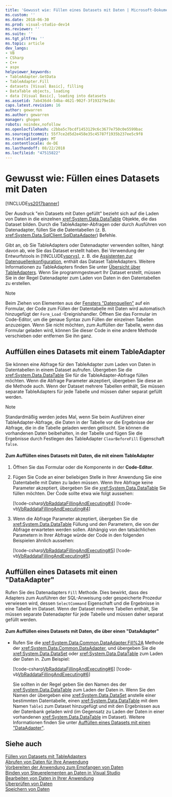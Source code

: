```yaml
---
title: 'Gewusst wie: Füllen eines Datasets mit Daten | Microsoft-Dokumentation'
ms.custom: ''
ms.date: 2018-06-30
ms.prod: visual-studio-dev14
ms.reviewer: ''
ms.suite: ''
ms.tgt_pltfrm: ''
ms.topic: article
dev_langs:
- VB
- CSharp
- C++
- aspx
helpviewer_keywords:
- TableAdapter.GetData
- TableAdapter.Fill
- datasets [Visual Basic], filling
- DataTable objects, loading
- data [Visual Basic], loading into datasets
ms.assetid: 7ab436d4-54ba-4621-902f-3f193279e18c
caps.latest.revision: 16
author: gewarren
ms.author: gewarren
manager: ghogen
robots: noindex,nofollow
ms.openlocfilehash: c2bba5c7bcdf1453129c6c3677e750c0e5599bac
ms.sourcegitcommit: 55f7ce2d5d2e458e35c45787f1935b237ee5c9f8
ms.translationtype: MT
ms.contentlocale: de-DE
ms.lasthandoff: 08/22/2018
ms.locfileid: "47515822"
---
```

# <a name="how-to-fill-a-dataset-with-data"></a>Gewusst wie: Füllen eines Datasets mit Daten
[!INCLUDE[vs2017banner](../includes/vs2017banner.md)]

Der Ausdruck "ein Datasets mit Daten gefüllt" bezieht sich auf die Laden von Daten in die einzelnen <xref:System.Data.DataTable> Objekte, die das Dataset bilden. Durch die TableAdapter-Abfragen oder durch Ausführen von Datenadapter, füllen Sie die Datentabellen (z. B. <xref:System.Data.SqlClient.SqlDataAdapter>) Befehle.  
  
 Gibt an, ob Sie TableAdapters oder Datenadapter verwenden sollten, hängt davon ab, wie Sie das Dataset erstellt haben. Bei Verwendung der Entwurfstools in [!INCLUDE[vsprvs](../includes/vsprvs-md.md)], z. B. die [Assistenten zur Datenquellenkonfiguration](http://msdn.microsoft.com/library/c4df7de5-5da0-4064-940c-761dd6d9e28f), enthält das Dataset TableAdapters. Weitere Informationen zu TableAdapters finden Sie unter [Übersicht über TableAdapters](../data-tools/tableadapter-overview.md). Wenn Sie programmgesteuert Ihr Dataset erstellt, müssen Sie in der Regel Datenadapter zum Laden von Daten in den Datentabellen zu erstellen.  
  
> [!NOTE]
>  Beim Ziehen von Elementen aus der [Fensters "Datenquellen"](http://msdn.microsoft.com/library/0d20f699-cc95-45b3-8ecb-c7edf1f67992) auf ein Formular, der Code zum Füllen der Datentabelle mit Daten wird automatisch hinzugefügt der `Form_Load` -Ereignishandler. Öffnen Sie das Formular im Code-Editor, um die genaue Syntax zum Füllen der einzelnen Tabellen anzuzeigen. Wenn Sie nicht möchten, zum Auffüllen der Tabelle, wenn das Formular geladen wird, können Sie dieser Code in eine andere Methode verschieben oder entfernen Sie ihn ganz.  
  
## <a name="filling-a-dataset-using-a-tableadapter"></a>Auffüllen eines Datasets mit einem TableAdapter  
 Sie können eine Abfrage für den TableAdapter zum Laden von Daten in Datentabellen in einem Dataset aufrufen. Übergeben Sie die <xref:System.Data.DataTable> Sie für die TableAdapter-Abfrage füllen möchten. Wenn die Abfrage Parameter akzeptiert, übergeben Sie diese an die Methode auch. Wenn der Dataset mehrere Tabellen enthält, Sie müssen separate TableAdapters für jede Tabelle und müssen daher separat gefüllt werden.  
  
> [!NOTE]
>  Standardmäßig werden jedes Mal, wenn Sie beim Ausführen einer TableAdapter-Abfrage, die Daten in der Tabelle vor die Ergebnisse der Abfrage, die in die Tabelle geladen werden gelöscht. Sie können die vorhandenen Daten beibehalten, in der Tabelle und fügen Sie die Ergebnisse durch Festlegen des TableAdapter `ClearBeforeFill` Eigenschaft `false`.  
  
#### <a name="to-fill-a-dataset-with-data-using-a-tableadapter"></a>Zum Auffüllen eines Datasets mit Daten, die mit einem TableAdapter  
  
1.  Öffnen Sie das Formular oder die Komponente in der **Code-Editor**.  
  
2.  Fügen Sie Code an einer beliebigen Stelle in Ihrer Anwendung Sie eine Datentabelle mit Daten zu laden müssen. Wenn Ihre Abfrage keine Parameter akzeptiert, übergeben Sie die <xref:System.Data.DataTable> Sie füllen möchten. Der Code sollte etwa wie folgt aussehen:  
  
     [!code-csharp[VbRaddataFillingAndExecuting#4](../snippets/csharp/VS_Snippets_VBCSharp/VbRaddataFillingAndExecuting/CS/Form2.cs#4)]
     [!code-vb[VbRaddataFillingAndExecuting#4](../snippets/visualbasic/VS_Snippets_VBCSharp/VbRaddataFillingAndExecuting/VB/Form2.vb#4)]  
  
3.  Wenn die Abfrage Parameter akzeptiert, übergeben Sie die <xref:System.Data.DataTable> Füllung und den Parametern, die von der Abfrage erwarteten werden sollen. Abhängig von den tatsächlichen Parametern in Ihrer Abfrage würde der Code in den folgenden Beispielen ähnlich aussehen:  
  
     [!code-csharp[VbRaddataFillingAndExecuting#5](../snippets/csharp/VS_Snippets_VBCSharp/VbRaddataFillingAndExecuting/CS/Form2.cs#5)]
     [!code-vb[VbRaddataFillingAndExecuting#5](../snippets/visualbasic/VS_Snippets_VBCSharp/VbRaddataFillingAndExecuting/VB/Form2.vb#5)]  
  
## <a name="filling-a-dataset-using-a-dataadapter"></a>Auffüllen eines Datasets mit einen "DataAdapter"  
 Rufen Sie des Datenadapters `Fill` Methode. Dies bewirkt, dass des Adapters zum Ausführen der SQL-Anweisung oder gespeicherte Prozedur verwiesen wird, dessen `SelectCommand` Eigenschaft und die Ergebnisse in eine Tabelle im Dataset. Wenn der Dataset mehrere Tabellen enthält, Sie müssen separate Datenadapter für jede Tabelle und müssen daher separat gefüllt werden.  
  
#### <a name="to-fill-a-dataset-with-data-using-a-dataadapter"></a>Zum Auffüllen eines Datasets mit Daten, die über einen "DataAdapter"  
  
-   Rufen Sie die <xref:System.Data.Common.DataAdapter.Fill%2A> Methode der <xref:System.Data.Common.DataAdapter>, und übergeben Sie die <xref:System.Data.DataSet> oder <xref:System.Data.DataTable> zum Laden der Daten in. Zum Beispiel:  
  
     [!code-csharp[VbRaddataFillingAndExecuting#6](../snippets/csharp/VS_Snippets_VBCSharp/VbRaddataFillingAndExecuting/CS/Form2.cs#6)]
     [!code-vb[VbRaddataFillingAndExecuting#6](../snippets/visualbasic/VS_Snippets_VBCSharp/VbRaddataFillingAndExecuting/VB/Form2.vb#6)]  
  
     Sie sollten in der Regel geben Sie den Namen des der <xref:System.Data.DataTable> zum Laden der Daten in. Wenn Sie den Namen der übergeben eine <xref:System.Data.DataSet> anstelle einer bestimmten Datentabelle, einen <xref:System.Data.DataTable> mit dem Namen `Table1` zum Dataset hinzugefügt und mit den Ergebnissen aus der Datenbank geladen wird (im Gegensatz zu Laden der Daten in einer vorhandenen <xref:System.Data.DataTable> im Dataset). Weitere Informationen finden Sie unter [Auffüllen eines Datasets mit einen "DataAdapter"](http://msdn.microsoft.com/library/3fa0ac7d-e266-4954-bfac-3fbe2f913153).  
  
## <a name="see-also"></a>Siehe auch  
 [Füllen von Datasets mit TableAdapters](../data-tools/fill-datasets-by-using-tableadapters.md)   
 [Abrufen von Daten für Ihre Anwendung](../data-tools/fetching-data-into-your-application.md)   
 [Vorbereiten der Anwendung zum Empfangen von Daten](http://msdn.microsoft.com/library/c17bdb7e-c234-4f2f-9582-5e55c27356ad)   
 [Binden von Steuerelementen an Daten in Visual Studio](../data-tools/bind-controls-to-data-in-visual-studio.md)   
 [Bearbeiten von Daten in Ihrer Anwendung](../data-tools/editing-data-in-your-application.md)   
 [Überprüfen von Daten](http://msdn.microsoft.com/library/b3a9ee4e-5d4d-4411-9c56-c811f2b4ee7e)   
 [Speichern von Daten](../data-tools/saving-data.md)